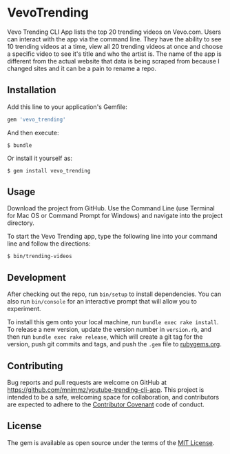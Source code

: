 # VevoTrending

Vevo Trending CLI App lists the top 20 trending videos on Vevo.com. Users can interact with the app via the command line. They have the ability to see 10 trending videos at a time, view all 20 trending videos at once and choose a specific video to see it's title and who the artist is. The name of the app is different from the actual website that data is being scraped from because I changed sites and it can be a pain to rename a repo.

## Installation

Add this line to your application's Gemfile:

```ruby
gem 'vevo_trending'
```

And then execute:

    $ bundle

Or install it yourself as:

    $ gem install vevo_trending

## Usage

Download the project from GitHub. Use the Command Line (use Terminal for Mac OS or Command Prompt for Windows) and navigate into the project directory.

To start the Vevo Trending app, type the following line into your command line and follow the directions:

    $ bin/trending-videos

## Development

After checking out the repo, run `bin/setup` to install dependencies. You can also run `bin/console` for an interactive prompt that will allow you to experiment.

To install this gem onto your local machine, run `bundle exec rake install`. To release a new version, update the version number in `version.rb`, and then run `bundle exec rake release`, which will create a git tag for the version, push git commits and tags, and push the `.gem` file to [rubygems.org](https://rubygems.org).

## Contributing

Bug reports and pull requests are welcome on GitHub at https://github.com/mnimmz/youtube-trending-cli-app. This project is intended to be a safe, welcoming space for collaboration, and contributors are expected to adhere to the [Contributor Covenant](http://contributor-covenant.org) code of conduct.

## License

The gem is available as open source under the terms of the [MIT License](http://opensource.org/licenses/MIT).
